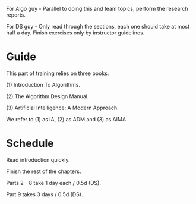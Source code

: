 For Algo guy - Parallel to doing this and team topics, perform the research reports.

For DS guy - Only read through the sections, each one should take at most half a day. Finish exercises only by instructor guidelines.

# Guide

This part of training relies on three books:

(1) Introduction To Algorithms.

(2) The Algorithm Design Manual.

(3) Artificial Intelligence: A Modern Approach. 

We refer to (1) as IA, (2) as ADM and (3) as AIMA.

# Schedule

Read introduction quickly.

Finish the rest of the chapters.

Parts 2 - 8 take 1 day each / 0.5d (DS).

Part 9 takes 3 days / 0.5d (DS).

